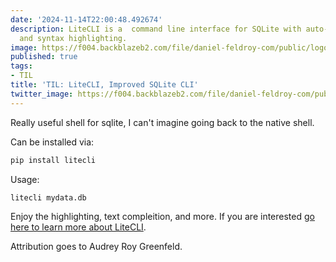 ```yaml
---
date: '2024-11-14T22:00:48.492674'
description: LiteCLI is a  command line interface for SQLite with auto-completion
  and syntax highlighting.
image: https://f004.backblazeb2.com/file/daniel-feldroy-com/public/logos/til-1.png
published: true
tags:
- TIL
title: 'TIL: LiteCLI, Improved SQLite CLI'
twitter_image: https://f004.backblazeb2.com/file/daniel-feldroy-com/public/logos/til-1.png
---
```


Really useful shell for sqlite, I can't imagine going back to the native shell. 

Can be installed via:

```sh
pip install litecli
```

Usage:

```sh
litecli mydata.db
```

Enjoy the highlighting, text compleition, and more. If you are interested [go here to learn more about LiteCLI](https://litecli.com/).

Attribution goes to Audrey Roy Greenfeld.